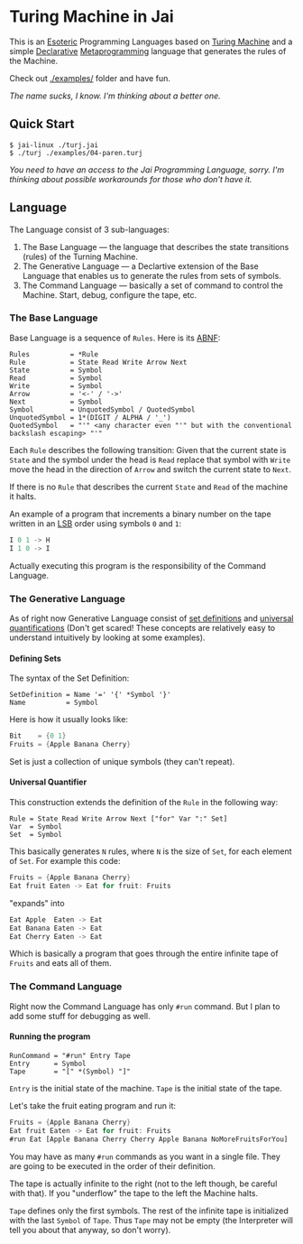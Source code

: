 # Turing Machine in Jai

This is an [Esoteric](https://en.wikipedia.org/wiki/Esoteric_programming_language) Programming Languages based on [Turing Machine](https://en.wikipedia.org/wiki/Turing_machine) and a simple [Declarative](https://en.wikipedia.org/wiki/Declarative_programming) [Metaprogramming](https://en.wikipedia.org/wiki/Metaprogramming) language that generates the rules of the Machine.

Check out [./examples/](./examples/) folder and have fun.

*The name sucks, I know. I'm thinking about a better one.*

## Quick Start

```console
$ jai-linux ./turj.jai
$ ./turj ./examples/04-paren.turj
```

*You need to have an access to the Jai Programming Language, sorry. I'm thinking about possible workarounds for those who don't have it.*

## Language

The Language consist of 3 sub-languages:
1. The Base Language — the language that describes the state transitions (rules) of the Turning Machine.
2. The Generative Language — a Declartive extension of the Base Language that enables us to generate the rules from sets of symbols.
3. The Command Language — basically a set of command to control the Machine. Start, debug, configure the tape, etc.

### The Base Language

Base Language is a sequence of `Rules`. Here is its [ABNF](https://en.wikipedia.org/wiki/Augmented_Backus%E2%80%93Naur_form):

```abnf
Rules          = *Rule
Rule           = State Read Write Arrow Next
State          = Symbol
Read           = Symbol
Write          = Symbol
Arrow          = '<-' / '->'
Next           = Symbol
Symbol         = UnquotedSymbol / QuotedSymbol
UnquotedSymbol = 1*(DIGIT / ALPHA / '_')
QuotedSymbol   = "'" <any character even "'" but with the conventional backslash escaping> "'"
```

Each `Rule` describes the following transition: Given that the current state is `State` and the symbol under the head is `Read` replace that symbol with `Write` move the head in the direction of `Arrow` and switch the current state to `Next`.

If there is no `Rule` that describes the current `State` and `Read` of the machine it halts.

An example of a program that increments a binary number on the tape written in an [LSB](https://en.wikipedia.org/wiki/Bit_numbering) order using symbols `0` and `1`:

```rust
I 0 1 -> H
I 1 0 -> I
```

Actually executing this program is the responsibility of the Command Language.

### The Generative Language

As of right now Generative Language consist of [set definitions](https://en.wikipedia.org/wiki/Set_theory) and [universal quantifications](https://en.wikipedia.org/wiki/Universal_quantification) (Don't get scared! These concepts are relatively easy to understand intuitively by looking at some examples).

#### Defining Sets

The syntax of the Set Definition:

```abnf
SetDefinition = Name '=' '{' *Symbol '}'
Name          = Symbol
```

Here is how it usually looks like:

```rust
Bit    = {0 1}
Fruits = {Apple Banana Cherry}
```

Set is just a collection of unique symbols (they can't repeat).

#### Universal Quantifier

This construction extends the definition of the `Rule` in the following way:

```abnf
Rule = State Read Write Arrow Next ["for" Var ":" Set]
Var  = Symbol
Set  = Symbol
```

This basically generates `N` rules, where `N` is the size of `Set`, for each element of `Set`. For example this code:

```rust
Fruits = {Apple Banana Cherry}
Eat fruit Eaten -> Eat for fruit: Fruits
```

"expands" into

```rust
Eat Apple  Eaten -> Eat
Eat Banana Eaten -> Eat
Eat Cherry Eaten -> Eat
```

Which is basically a program that goes through the entire infinite tape of `Fruits` and eats all of them.

### The Command Language

Right now the Command Language has only `#run` command. But I plan to add some stuff for debugging as well.

#### Running the program

```abnf
RunCommand = "#run" Entry Tape
Entry      = Symbol
Tape       = "[" *(Symbol) "]"
```

`Entry` is the initial state of the machine. `Tape` is the initial state of the tape.

Let's take the fruit eating program and run it:

```rust
Fruits = {Apple Banana Cherry}
Eat fruit Eaten -> Eat for fruit: Fruits
#run Eat [Apple Banana Cherry Cherry Apple Banana NoMoreFruitsForYou]
```

You may have as many `#run` commands as you want in a single file. They are going to be executed in the order of their definition.

The tape is actually infinite to the right (not to the left though, be careful with that). If you "underflow" the tape to the left the Machine halts.

`Tape` defines only the first symbols. The rest of the infinite tape is initialized with the last `Symbol` of `Tape`. Thus `Tape` may not be empty (the Interpreter will tell you about that anyway, so don't worry).
